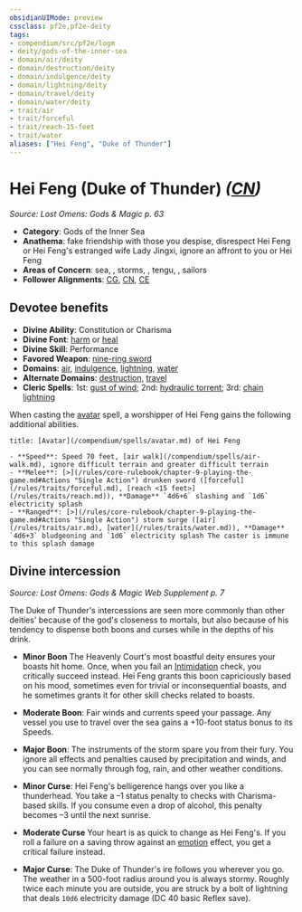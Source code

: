 ```yaml
---
obsidianUIMode: preview
cssclass: pf2e,pf2e-deity
tags:
- compendium/src/pf2e/logm
- deity/gods-of-the-inner-sea
- domain/air/deity
- domain/destruction/deity
- domain/indulgence/deity
- domain/lightning/deity
- domain/travel/deity
- domain/water/deity
- trait/air
- trait/forceful
- trait/reach-15-feet
- trait/water
aliases: ["Hei Feng", "Duke of Thunder"]
---
```

# Hei Feng (Duke of Thunder) *([CN](/rules/traits/chaotic-neutral-b1.md))*  
*Source: Lost Omens: Gods & Magic p. 63*  

- **Category**: Gods of the Inner Sea
- **Anathema**: fake friendship with those you despise, disrespect Hei Feng or Hei Feng's estranged wife Lady Jingxi, ignore an affront to you or Hei Feng
- **Areas of Concern**: sea, , storms, , tengu, , sailors
- **Follower Alignments**: [CG](/rules/traits/chaotic-good-b1.md), [CN](/rules/traits/chaotic-neutral-b1.md), [CE](/rules/traits/chaotic-evil-b1.md)

## Devotee benefits

- **Divine Ability**: Constitution or Charisma
- **Divine Font**: [harm](/compendium/spells/harm.md) or [heal](/compendium/spells/heal.md)
- **Divine Skill**: Performance
- **Favored Weapon**: [nine-ring sword](/compendium/equipment/items/nine-ring-sword-logm.md)
- **Domains**: [air](/compendium/setting/domains.md#Air), [indulgence](/compendium/setting/domains.md#Indulgence), [lightning](/compendium/setting/domains.md#Lightning), [water](/compendium/setting/domains.md#Water)
- **Alternate Domains**: [destruction](/compendium/setting/domains.md#Destruction), [travel](/compendium/setting/domains.md#Travel)
- **Cleric Spells**: 1st: [gust of wind](/compendium/spells/gust-of-wind.md); 2nd: [hydraulic torrent](/compendium/spells/hydraulic-torrent.md); 3rd: [chain lightning](/compendium/spells/chain-lightning.md)

When casting the [avatar](/compendium/spells/avatar.md) spell, a worshipper of Hei Feng gains the following additional abilities.

```ad-embed-avatar
title: [Avatar](/compendium/spells/avatar.md) of Hei Feng

- **Speed**: Speed 70 feet, [air walk](/compendium/spells/air-walk.md), ignore difficult terrain and greater difficult terrain
- **Melee**: [>](/rules/core-rulebook/chapter-9-playing-the-game.md#Actions "Single Action") drunken sword ([forceful](/rules/traits/forceful.md), [reach <15 feet>](/rules/traits/reach.md)), **Damage** `4d6+6` slashing and `1d6` electricity splash
- **Ranged**: [>](/rules/core-rulebook/chapter-9-playing-the-game.md#Actions "Single Action") storm surge ([air](/rules/traits/air.md), [water](/rules/traits/water.md)), **Damage** `4d6+3` bludgeoning and `1d6` electricity splash The caster is immune to this splash damage
```

## Divine intercession
*Source: Lost Omens: Gods & Magic Web Supplement p. 7*

The Duke of Thunder's intercessions are seen more commonly than other deities' because of the god's closeness to mortals, but also because of his tendency to dispense both boons and curses while in the depths of his drink.

- **Minor Boon** The Heavenly Court's most boastful deity ensures your boasts hit home. Once, when you fail an [Intimidation](/compendium/skills.md#Intimidation) check, you critically succeed instead. Hei Feng grants this boon capriciously based on his mood, sometimes even for trivial or inconsequential boasts, and he sometimes grants it for other skill checks related to boasts.
- **Moderate Boon**: Fair winds and currents speed your passage. Any vessel you use to travel over the sea gains a +10-foot status bonus to its Speeds.
- **Major Boon**: The instruments of the storm spare you from their fury. You ignore all effects and penalties caused by precipitation and winds, and you can see normally through fog, rain, and other weather conditions.

- **Minor Curse**: Hei Feng's belligerence hangs over you like a thunderhead. You take a –1 status penalty to checks with Charisma-based skills. If you consume even a drop of alcohol, this penalty becomes –3 until the next sunrise.
- **Moderate Curse** Your heart is as quick to change as Hei Feng's. If you roll a failure on a saving throw against an [emotion](/rules/traits/emotion.md) effect, you get a critical failure instead.
- **Major Curse**: The Duke of Thunder's ire follows you wherever you go. The weather in a 500-foot radius around you is always stormy. Roughly twice each minute you are outside, you are struck by a bolt of lightning that deals `10d6` electricity damage (DC 40 basic Reflex save).